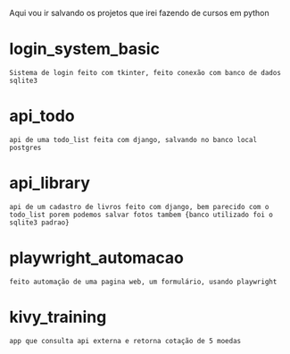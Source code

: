 Aqui vou ir salvando os projetos que irei fazendo de cursos em python

# login_system_basic
    Sistema de login feito com tkinter, feito conexão com banco de dados sqlite3

# api_todo
    api de uma todo_list feita com django, salvando no banco local postgres

# api_library
    api de um cadastro de livros feito com django, bem parecido com o todo_list porem podemos salvar fotos tambem {banco utilizado foi o sqlite3 padrao}

# playwright_automacao
    feito automação de uma pagina web, um formulário, usando playwright

# kivy_training
    app que consulta api externa e retorna cotação de 5 moedas